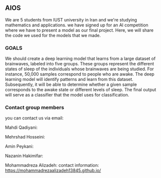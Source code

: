 ## AIOS
We are 5 students from IUST university in Iran and we're studying mathematics and applications. we have signed up for an AI competition where we have to present a model as our final project. Here, we will share the code we used for the models that we made. 
### GOALS
We should create a deep learning model that learns from a large dataset of brainwaves, labeled into five groups. These groups represent the different states of sleep of the individuals whose brainwaves are being studied. For instance, 50,000 samples correspond to people who are awake.
The deep learning model will identify patterns and learn from this dataset. Subsequently, it will be able to determine whether a given sample corresponds to the awake state or different levels of sleep. The final output will serve as a classifier that the model uses for classification.
### Contact group members
you can contact us via email: 

Mahdi Qadiyani: 

Mehrshad Hosseini: 

Amin Peykani: 

Nazanin Hakimifar: 

Mohammadreza Alizadeh: contact information: https://mohammadrezaalizadeh13845.github.io/
